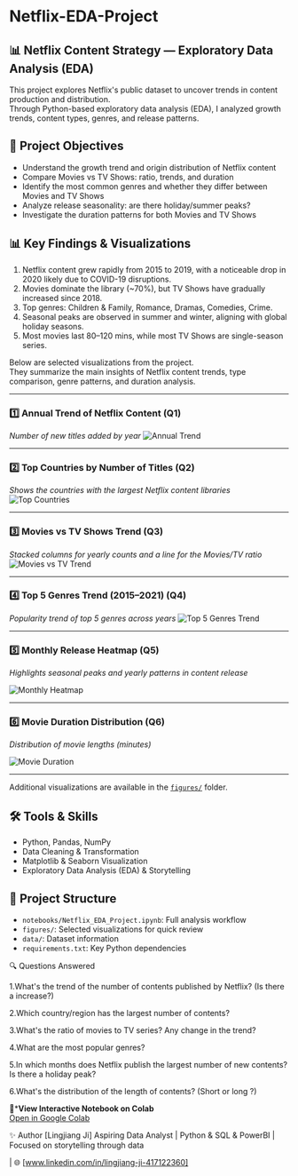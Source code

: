 # Netflix-EDA-Project

## 📊 Netflix Content Strategy — Exploratory Data Analysis (EDA)

This project explores Netflix's public dataset to uncover trends in content production and distribution.  
Through Python-based exploratory data analysis (EDA), I analyzed growth trends, content types, genres, and release patterns.

## 🎯 Project Objectives
- Understand the growth trend and origin distribution of Netflix content
- Compare Movies vs TV Shows: ratio, trends, and duration
- Identify the most common genres and whether they differ between Movies and TV Shows
- Analyze release seasonality: are there holiday/summer peaks?
- Investigate the duration patterns for both Movies and TV Shows

## 📊 Key Findings & Visualizations
1. Netflix content grew rapidly from 2015 to 2019, with a noticeable drop in 2020 likely due to COVID-19 disruptions.
2. Movies dominate the library (~70%), but TV Shows have gradually increased since 2018.
3. Top genres: Children & Family, Romance, Dramas, Comedies, Crime.
4. Seasonal peaks are observed in summer and winter, aligning with global holiday seasons.
5. Most movies last 80–120 mins, while most TV Shows are single-season series.

Below are selected visualizations from the project.  
They summarize the main insights of Netflix content trends, type comparison, genre patterns, and duration analysis.

---

### 1️⃣ Annual Trend of Netflix Content (Q1)
*Number of new titles added by year*
![Annual Trend](figures/q1/annual_trend_q1.png)

---

### 2️⃣ Top Countries by Number of Titles (Q2)
*Shows the countries with the largest Netflix content libraries*
![Top Countries](figures/q2/top_countries_q2.png)

---

### 3️⃣ Movies vs TV Shows Trend (Q3)
*Stacked columns for yearly counts and a line for the Movies/TV ratio*
![Movies vs TV Trend](figures/q3/movie_tv_ratio_trend_q3.png)

---

### 4️⃣ Top 5 Genres Trend (2015–2021) (Q4)
*Popularity trend of top 5 genres across years*
![Top 5 Genres Trend](figures/q4/top5_genres_trend_q4.png)

---

### 5️⃣ Monthly Release Heatmap (Q5)
*Highlights seasonal peaks and yearly patterns in content release*

![Monthly Heatmap](figures/q5/monthly_release_heatmap_q5.png)

---

### 6️⃣ Movie Duration Distribution (Q6)
*Distribution of movie lengths (minutes)*

![Movie Duration](figures/q6/movie_duration_line_q6.png)

---

Additional visualizations are available in the [`figures/`](figures) folder.


## 🛠️ Tools & Skills
- Python, Pandas, NumPy
- Data Cleaning & Transformation
- Matplotlib & Seaborn Visualization
- Exploratory Data Analysis (EDA) & Storytelling
   
## 📂 Project Structure
- `notebooks/Netflix_EDA_Project.ipynb`: Full analysis workflow
- `figures/`: Selected visualizations for quick review
- `data/`: Dataset information
- `requirements.txt`: Key Python dependencies

🔍 Questions Answered

1.What's the trend of the number of contents published by Netflix? (Is there a increase?)

2.Which country/region has the largest number of contents?

3.What's the ratio of movies to TV series? Any change in the trend?

4.What are the most popular genres?

5.In which months does Netflix publish the largest number of new contents? Is there a holiday peak?

6.What's the distribution of the length of contents? (Short or long ?)

🔗***View Interactive Notebook on Colab**  
[Open in Google Colab](https://colab.research.google.com/drive/1u6q6fKyv2r6cZd5_aQIyLI0AqPo_9MYQ?usp=sharing)

✨ Author
[Lingjiang Ji]
Aspiring Data Analyst | Python & SQL & PowerBI | Focused on storytelling through data

| 🌐 [www.linkedin.com/in/lingjiang-ji-417122360]
